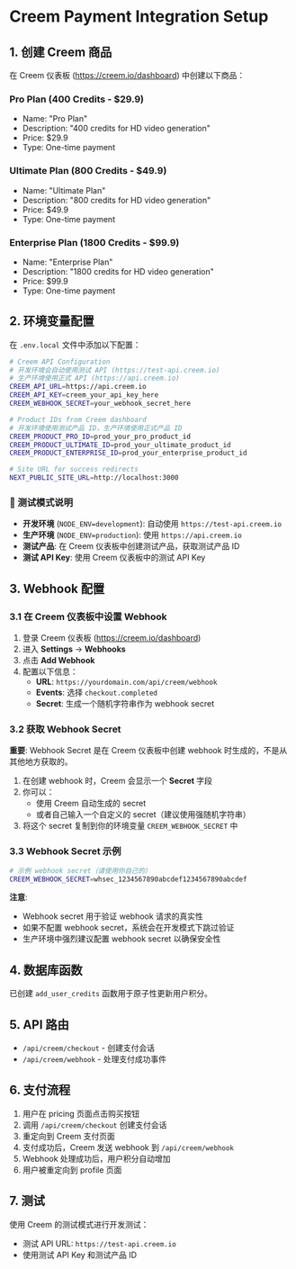 # Creem Payment Integration Setup

## 1. 创建 Creem 商品

在 Creem 仪表板 (https://creem.io/dashboard) 中创建以下商品：

### Pro Plan (400 Credits - $29.9)
- Name: "Pro Plan"
- Description: "400 credits for HD video generation"
- Price: $29.9
- Type: One-time payment

### Ultimate Plan (800 Credits - $49.9)  
- Name: "Ultimate Plan"
- Description: "800 credits for HD video generation"
- Price: $49.9
- Type: One-time payment

### Enterprise Plan (1800 Credits - $99.9)
- Name: "Enterprise Plan" 
- Description: "1800 credits for HD video generation"
- Price: $99.9
- Type: One-time payment

## 2. 环境变量配置

在 `.env.local` 文件中添加以下配置：

```bash
# Creem API Configuration
# 开发环境会自动使用测试 API (https://test-api.creem.io)
# 生产环境使用正式 API (https://api.creem.io)
CREEM_API_URL=https://api.creem.io
CREEM_API_KEY=creem_your_api_key_here
CREEM_WEBHOOK_SECRET=your_webhook_secret_here

# Product IDs from Creem dashboard
# 开发环境使用测试产品 ID，生产环境使用正式产品 ID
CREEM_PRODUCT_PRO_ID=prod_your_pro_product_id
CREEM_PRODUCT_ULTIMATE_ID=prod_your_ultimate_product_id  
CREEM_PRODUCT_ENTERPRISE_ID=prod_your_enterprise_product_id

# Site URL for success redirects
NEXT_PUBLIC_SITE_URL=http://localhost:3000
```

### 🔧 测试模式说明

- **开发环境** (`NODE_ENV=development`): 自动使用 `https://test-api.creem.io`
- **生产环境** (`NODE_ENV=production`): 使用 `https://api.creem.io`
- **测试产品**: 在 Creem 仪表板中创建测试产品，获取测试产品 ID
- **测试 API Key**: 使用 Creem 仪表板中的测试 API Key

## 3. Webhook 配置

### 3.1 在 Creem 仪表板中设置 Webhook

1. 登录 Creem 仪表板 (https://creem.io/dashboard)
2. 进入 **Settings** → **Webhooks**
3. 点击 **Add Webhook**
4. 配置以下信息：
   - **URL**: `https://yourdomain.com/api/creem/webhook`
   - **Events**: 选择 `checkout.completed`
   - **Secret**: 生成一个随机字符串作为 webhook secret

### 3.2 获取 Webhook Secret

**重要**: Webhook Secret 是在 Creem 仪表板中创建 webhook 时生成的，不是从其他地方获取的。

1. 在创建 webhook 时，Creem 会显示一个 **Secret** 字段
2. 你可以：
   - 使用 Creem 自动生成的 secret
   - 或者自己输入一个自定义的 secret（建议使用强随机字符串）
3. 将这个 secret 复制到你的环境变量 `CREEM_WEBHOOK_SECRET` 中

### 3.3 Webhook Secret 示例

```bash
# 示例 webhook secret（请使用你自己的）
CREEM_WEBHOOK_SECRET=whsec_1234567890abcdef1234567890abcdef
```

**注意**: 
- Webhook secret 用于验证 webhook 请求的真实性
- 如果不配置 webhook secret，系统会在开发模式下跳过验证
- 生产环境中强烈建议配置 webhook secret 以确保安全性

## 4. 数据库函数

已创建 `add_user_credits` 函数用于原子性更新用户积分。

## 5. API 路由

- `/api/creem/checkout` - 创建支付会话
- `/api/creem/webhook` - 处理支付成功事件

## 6. 支付流程

1. 用户在 pricing 页面点击购买按钮
2. 调用 `/api/creem/checkout` 创建支付会话
3. 重定向到 Creem 支付页面
4. 支付成功后，Creem 发送 webhook 到 `/api/creem/webhook`
5. Webhook 处理成功后，用户积分自动增加
6. 用户被重定向到 profile 页面

## 7. 测试

使用 Creem 的测试模式进行开发测试：
- 测试 API URL: `https://test-api.creem.io`
- 使用测试 API Key 和测试产品 ID
